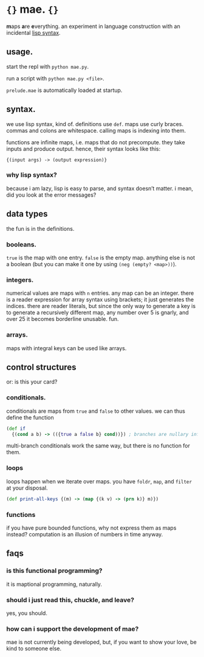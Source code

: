 # `{}` mae. `{}`

**m**aps **a**re **e**verything. an experiment in language construction with an
incidental [lisp syntax](#why-lisp-syntax).

## usage.

start the repl with `python mae.py`.

run a script with `python mae.py <file>`.

`prelude.mae` is automatically loaded at startup.

## syntax.

we use lisp syntax, kind of. definitions use `def`. maps use curly braces.
commas and colons are whitespace. calling maps is indexing into them.

functions are infinite maps, i.e. maps that do not precompute. they take
inputs and produce output. hence, their syntax looks like this:

```
{(input args) -> (output expression)}
```

### why lisp syntax?

because i am lazy, lisp is easy to parse, and syntax doesn’t matter. i mean,
did you look at the error messages?

## data types

the fun is in the definitions.

### booleans.

`true` is the map with one entry. `false` is the empty map. anything else is
not a boolean (but you can make it one by using `(neg (empty? <map>))`).

### integers.

numerical values are maps with `n` entries. any map can be an integer. there is
a reader expression for array syntax using brackets; it just generates the
indices. there are reader literals, but since the only way to generate a key is
to generate a recursively different map, any number over 5 is gnarly, and over
25 it becomes borderline unusable. fun.

### arrays.

maps with integral keys can be used like arrays.

## control structures

or: is this your card?

### conditionals.

conditionals are maps from `true` and `false` to other values. we can thus
define the function

```clojure
(def if
  {(cond a b) -> (({true a false b} cond))}) ; branches are nullary infinite maps
```

multi-branch conditionals work the same way, but there is no function for them.

### loops

loops happen when we iterate over maps. you have `foldr`, `map`, and `filter`
at your disposal.

```clojure
(def print-all-keys {(m) -> (map {(k v) -> (prn k)} m)})
```

### functions

if you have pure bounded functions, why not express them as maps instead?
computation is an illusion of numbers in time anyway.

## faqs

### is this functional programming?

it is maptional programming, naturally.

### should i just read this, chuckle, and leave?

yes, you should.

### how can i support the development of mae?

mae is not currently being developed, but, if you want to show your love, be
kind to someone else.
